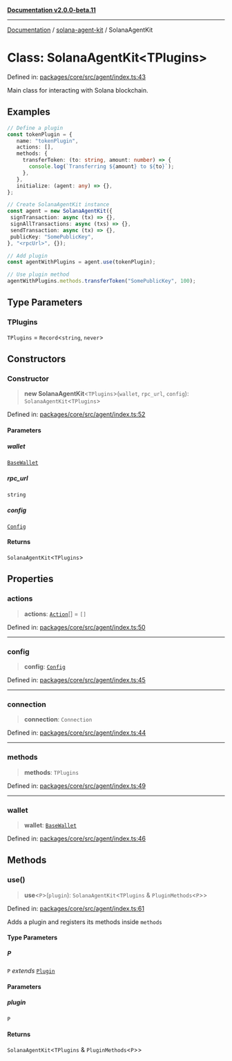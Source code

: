 [**Documentation v2.0.0-beta.11**](../../README.md)

***

[Documentation](../../README.md) / [solana-agent-kit](../README.md) / SolanaAgentKit

# Class: SolanaAgentKit\<TPlugins\>

Defined in: [packages/core/src/agent/index.ts:43](https://github.com/scriptscrypt/solana-agent-kit/blob/8d48a57968ef71c6851a44a8efa685e80e815610/packages/core/src/agent/index.ts#L43)

Main class for interacting with Solana blockchain.

## Examples

```ts
// Define a plugin
const tokenPlugin = {
   name: "tokenPlugin",
   actions: [],
   methods: {
     transferToken: (to: string, amount: number) => {
       console.log(`Transferring ${amount} to ${to}`);
     },
   },
   initialize: (agent: any) => {},
};
```

```ts
// Create SolanaAgentKit instance
const agent = new SolanaAgentKit({
 signTransaction: async (tx) => {},
 signAllTransactions: async (txs) => {},
 sendTransaction: async (tx) => {},
 publicKey: "SomePublicKey",
}, "<rpcUrl>", {});
```

```ts
// Add plugin
const agentWithPlugins = agent.use(tokenPlugin);
```

```ts
// Use plugin method
agentWithPlugins.methods.transferToken("SomePublicKey", 100);
```

## Type Parameters

### TPlugins

`TPlugins` = `Record`\<`string`, `never`\>

## Constructors

### Constructor

> **new SolanaAgentKit**\<`TPlugins`\>(`wallet`, `rpc_url`, `config`): `SolanaAgentKit`\<`TPlugins`\>

Defined in: [packages/core/src/agent/index.ts:52](https://github.com/scriptscrypt/solana-agent-kit/blob/8d48a57968ef71c6851a44a8efa685e80e815610/packages/core/src/agent/index.ts#L52)

#### Parameters

##### wallet

[`BaseWallet`](../interfaces/BaseWallet.md)

##### rpc\_url

`string`

##### config

[`Config`](../interfaces/Config.md)

#### Returns

`SolanaAgentKit`\<`TPlugins`\>

## Properties

### actions

> **actions**: [`Action`](../interfaces/Action.md)[] = `[]`

Defined in: [packages/core/src/agent/index.ts:50](https://github.com/scriptscrypt/solana-agent-kit/blob/8d48a57968ef71c6851a44a8efa685e80e815610/packages/core/src/agent/index.ts#L50)

***

### config

> **config**: [`Config`](../interfaces/Config.md)

Defined in: [packages/core/src/agent/index.ts:45](https://github.com/scriptscrypt/solana-agent-kit/blob/8d48a57968ef71c6851a44a8efa685e80e815610/packages/core/src/agent/index.ts#L45)

***

### connection

> **connection**: `Connection`

Defined in: [packages/core/src/agent/index.ts:44](https://github.com/scriptscrypt/solana-agent-kit/blob/8d48a57968ef71c6851a44a8efa685e80e815610/packages/core/src/agent/index.ts#L44)

***

### methods

> **methods**: `TPlugins`

Defined in: [packages/core/src/agent/index.ts:49](https://github.com/scriptscrypt/solana-agent-kit/blob/8d48a57968ef71c6851a44a8efa685e80e815610/packages/core/src/agent/index.ts#L49)

***

### wallet

> **wallet**: [`BaseWallet`](../interfaces/BaseWallet.md)

Defined in: [packages/core/src/agent/index.ts:46](https://github.com/scriptscrypt/solana-agent-kit/blob/8d48a57968ef71c6851a44a8efa685e80e815610/packages/core/src/agent/index.ts#L46)

## Methods

### use()

> **use**\<`P`\>(`plugin`): `SolanaAgentKit`\<`TPlugins` & `PluginMethods`\<`P`\>\>

Defined in: [packages/core/src/agent/index.ts:61](https://github.com/scriptscrypt/solana-agent-kit/blob/8d48a57968ef71c6851a44a8efa685e80e815610/packages/core/src/agent/index.ts#L61)

Adds a plugin and registers its methods inside `methods`

#### Type Parameters

##### P

`P` *extends* [`Plugin`](../interfaces/Plugin.md)

#### Parameters

##### plugin

`P`

#### Returns

`SolanaAgentKit`\<`TPlugins` & `PluginMethods`\<`P`\>\>
